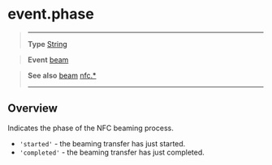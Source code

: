 # event.phase

> --------------------- ------------------------------------------------------------------------------------------
> __Type__              [String](https://docs.coronalabs.com/api/type/String.html)

> __Event__             [beam](/plugin/nfc/event/beam/index.md)

> __See also__          [beam](/plugin/nfc/event/beam/index.md)
>						[nfc.*](/plugin/nfc/index.md)
> --------------------- ------------------------------------------------------------------------------------------

## Overview

Indicates the phase of the NFC beaming process.

- `'started'` - the beaming transfer has just started.
- `'completed'` - the beaming transfer has just completed.